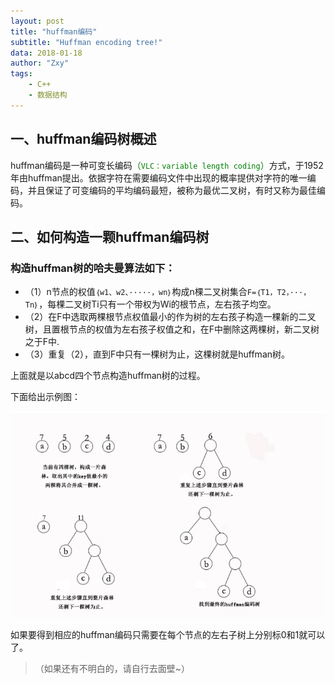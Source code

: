 ```yaml
---
layout: post
title: "huffman编码"
subtitle: "Huffman encoding tree!"
data: 2018-01-18
author: "Zxy"
tags:
    - C++
    - 数据结构
---
```

## 一、huffman编码树概述
huffman编码是一种可变长编码<span style="color:green">（`VLC：variable length coding`）</span>方式，于1952年由huffman提出。依据字符在需要编码文件中出现的概率提供对字符的唯一编码，并且保证了可变编码的平均编码最短，被称为最优二叉树，有时又称为最佳编码。

## 二、如何构造一颗huffman编码树
### 构造huffman树的哈夫曼算法如下：
* （1）n节点的权值`｛w1、w2、·····，wn｝`构成n棵二叉树集合`F=｛T1，T2，···，Tn｝`，每棵二叉树Ti只有一个带权为Wi的根节点，左右孩子均空。
* （2）在F中选取两棵根节点权值最小的作为树的左右孩子构造一棵新的二叉树，且置根节点的权值为左右孩子权值之和，在F中删除这两棵树，新二叉树之于F中.
* （3）重复（2），直到F中只有一棵树为止，这棵树就是huffman树。

上面就是以abcd四个节点构造huffman树的过程。

下面给出示例图：

<img src="/assets/huffman-encode.png" alt="`呀~出错了`">

如果要得到相应的huffman编码只需要在每个节点的左右子树上分别标0和1就可以了。

> （如果还有不明白的，请自行去面壁~）